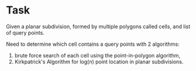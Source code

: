 # Task
Given a planar subdivision, formed by multiple polygons called cells, and list of query points. 

Need to determine which cell contains a query points with 2 algorithms:
1) brute force search of each cell using the point-in-polygon algorithm,
2) Kirkpatrick's Algorithm for log(n) point location in planar subdivisions.
